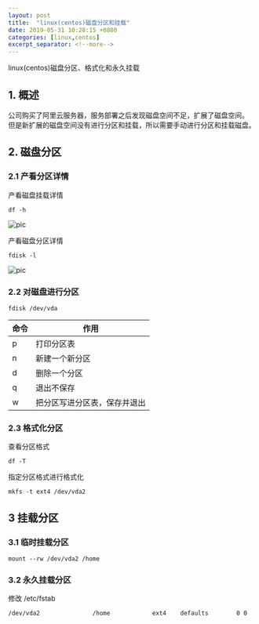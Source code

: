 ```yaml
---
layout: post
title:  "linux(centos)磁盘分区和挂载"
date: 2019-05-31 10:28:15 +0800
categories: [linux,centos]
excerpt_separator: <!--more-->
---
```

linux(centos)磁盘分区、格式化和永久挂载
<!--more-->

## 1. 概述

公司购买了阿里云服务器，服务部署之后发现磁盘空间不足，扩展了磁盘空间。
但是新扩展的磁盘空间没有进行分区和挂载，所以需要手动进行分区和挂载磁盘。

## 2. 磁盘分区

### 2.1 产看分区详情

产看磁盘挂载详情
```shell
df -h 
```

![pic](/images/微信截图_20190531102831.png)


产看磁盘分区详情
```shell
fdisk -l
```
![pic](/images/微信截图_20190531103048.png)

### 2.2 对磁盘进行分区

```shell
fdisk /dev/vda
```

|命令|作用|
|---|---|
|p|打印分区表|
|n|新建一个新分区|
|d|删除一个分区|
|q|退出不保存|
|w|把分区写进分区表，保存并退出|

### 2.3 格式化分区

查看分区格式
```shell
df -T
```

指定分区格式进行格式化
```shell
mkfs -t ext4 /dev/vda2
```

## 3 挂载分区

### 3.1 临时挂载分区

```shell
mount --rw /dev/vda2 /home
```

### 3.2 永久挂载分区

修改 /etc/fstab
```shell
/dev/vda2               /home            ext4    defaults        0 0
```